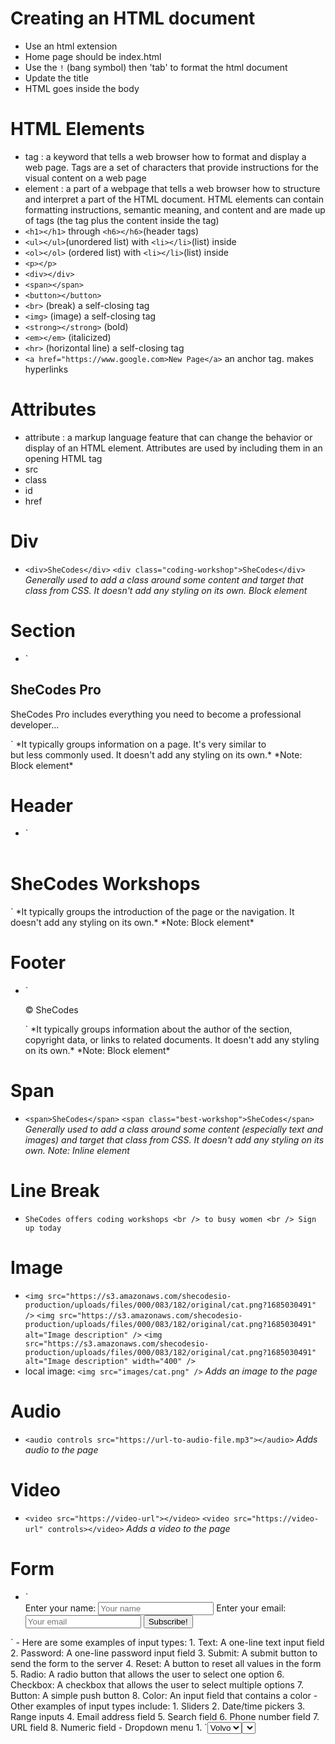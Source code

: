 # Creating an HTML document

- Use an html extension
- Home page should be index.html
- Use the `!` (bang symbol) then 'tab' to format the html document
- Update the title
- HTML goes inside the body

# HTML Elements

- tag
  : a keyword that tells a web browser how to format and display a web page. Tags are a set of characters that provide instructions for the visual content on a web page
- element
  : a part of a webpage that tells a web browser how to structure and interpret a part of the HTML document. HTML elements can contain formatting instructions, semantic meaning, and content and are made up of tags (the tag plus the content inside the tag)
- `<h1></h1>` through `<h6></h6>`(header tags)
- `<ul></ul>`(unordered list) with `<li></li>`(list) inside
- `<ol></ol>` (ordered list) with `<li></li>`(list) inside
- `<p></p>`
- `<div></div>`
- `<span></span>`
- `<button></button>`
- `<br>` (break) a self-closing tag
- `<img>` (image) a self-closing tag
- `<strong></strong>` (bold)
- `<em></em>` (italicized)
- `<hr>` (horizontal line) a self-closing tag
- `<a href="https://www.google.com>New Page</a>` an anchor tag. makes hyperlinks

# Attributes

- attribute
  : a markup language feature that can change the behavior or display of an HTML element. Attributes are used by including them in an opening HTML tag
- src
- class
- id
- href

# Div

- `<div>SheCodes</div>`
  `<div class="coding-workshop">SheCodes</div>`
  _Generally used to add a class around some content and target that class from CSS. It doesn't add any styling on its own._
  _Block element_

# Section

- `<section class="workshop-information">
<h2>SheCodes Pro</h2>
<p>SheCodes Pro includes everything you need to become a professional developer...</p>
</section>`
*It typically groups information on a page. It's very similar to <div> but less commonly used. It doesn't add any styling on its own.*
*Note: Block element*

# Header

- `<header class="page-header">
<h1>SheCodes Workshops</h1>
</header>`
*It typically groups the introduction of the page or the navigation. It doesn't add any styling on its own.*
*Note: Block element*

# Footer

- `<footer>
  <p>© SheCodes</p>
   </footer>`
   *It typically groups information about the author of the section, copyright data, or links to related documents. It doesn't add any styling on its own.*
   *Note: Block element*

# Span
- `<span>SheCodes</span>`
`<span class="best-workshop">SheCodes</span>`
*Generally used to add a class around some content (especially text and images) and target that class from CSS. It doesn't add any styling on its own.*
*Note: Inline element*

# Line Break
- `SheCodes offers coding workshops <br />
to busy women <br />
Sign up today`

# Image
- `<img src="https://s3.amazonaws.com/shecodesio-production/uploads/files/000/083/182/original/cat.png?1685030491" />`
`<img src="https://s3.amazonaws.com/shecodesio-production/uploads/files/000/083/182/original/cat.png?1685030491" alt="Image description" />`
`<img src="https://s3.amazonaws.com/shecodesio-production/uploads/files/000/083/182/original/cat.png?1685030491" alt="Image description" width="400" />`
- local image: `<img src="images/cat.png" />`
*Adds an image to the page*

# Audio
- `<audio controls src="https://url-to-audio-file.mp3"></audio>`
*Adds audio to the page*

# Video
- `<video src="https://video-url"></video>`
`<video src="https://video-url" controls></video>`
*Adds a video to the page*

# Form
- `<form action="mailto:recipient@example.com"  method="get" enctype="text/plain">
    <label for="name">Enter your name: </label>
    <input type="text" placeholder="Your name" name="name" id="name" required />
    <label for="email">Enter your email: </label>
    <input type="email" placeholder="Your email" name="email" id="email" required />
    <input type="submit" value="Subscribe!" />
</form>`
- Here are some examples of input types:
  1. Text: A one-line text input field
  2. Password: A one-line password input field
  3. Submit: A submit button to send the form to the server
  4. Reset: A button to reset all values in the form
  5. Radio: A radio button that allows the user to select one option
  6. Checkbox: A checkbox that allows the user to select multiple options
  7. Button: A simple push button
  8. Color: An input field that contains a color
- Other examples of input types include:
  1. Sliders
  2. Date/time pickers
  3. Range inputs
  4. Email address field
  5. Search field
  6. Phone number field
  7. URL field
  8. Numeric field
- Dropdown menu
  1. `<select>`
  2. `<option value="volvo">Volvo</option>`
  3. `<option value="audi">Audi</option>`
  4. `<select>`

# Link
- `<a href="https://www.shecodes.io/">SheCodes</a>`
`<a href="https://www.shecodes.io/" target="_blank">SheCodes</a>`
`<a href="https://www.shecodes.io/" target="_blank" title="SheCodes Website">SheCodes</a>`
*Adds a link to a page*
*Note: target="_blank" opens the link in a new window.*

# External CSS
- `<head>
    <link rel="stylesheet" href="style.css" />
</head>`
*Add the link tag inside the head tags*

# External JavaScript
- `<body>
  <h1>
    SheCodes
  </h1>
  <script src="app.js"></script>
</body>`
*Add right before closing the body*

# !DocTYPE
  - a declaration
  - an instruction to the web browser about what version of HTML the page is written in

# index.html
  - common practice to use it as your homepage

# Relative and Absolute Paths
  - relative can't be accessed outside of your computer
  - absolute can be accessed outside of your computer. No matter where you reference is, it takes you to the site

# Additional Info
  - ctrl + / to comment
  - ctrl + U or view source will allow you to copy a website
